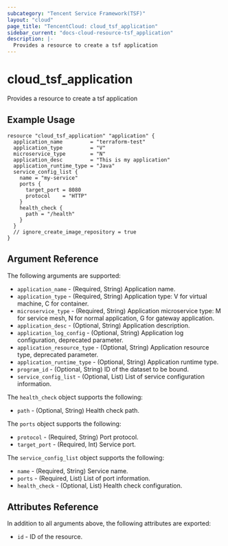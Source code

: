 ```yaml
---
subcategory: "Tencent Service Framework(TSF)"
layout: "cloud"
page_title: "TencentCloud: cloud_tsf_application"
sidebar_current: "docs-cloud-resource-tsf_application"
description: |-
  Provides a resource to create a tsf application
---
```


# cloud_tsf_application

Provides a resource to create a tsf application

## Example Usage

```hcl
resource "cloud_tsf_application" "application" {
  application_name         = "terraform-test"
  application_type         = "V"
  microservice_type        = "N"
  application_desc         = "This is my application"
  application_runtime_type = "Java"
  service_config_list {
    name = "my-service"
    ports {
      target_port = 8080
      protocol    = "HTTP"
    }
    health_check {
      path = "/health"
    }
  }
  // ignore_create_image_repository = true
}
```

## Argument Reference

The following arguments are supported:

* `application_name` - (Required, String) Application name.
* `application_type` - (Required, String) Application type: V for virtual machine, C for container.
* `microservice_type` - (Required, String) Application microservice type: M for service mesh, N for normal application, G for gateway application.
* `application_desc` - (Optional, String) Application description.
* `application_log_config` - (Optional, String) Application log configuration, deprecated parameter.
* `application_resource_type` - (Optional, String) Application resource type, deprecated parameter.
* `application_runtime_type` - (Optional, String) Application runtime type.
* `program_id` - (Optional, String) ID of the dataset to be bound.
* `service_config_list` - (Optional, List) List of service configuration information.

The `health_check` object supports the following:

* `path` - (Optional, String) Health check path.

The `ports` object supports the following:

* `protocol` - (Required, String) Port protocol.
* `target_port` - (Required, Int) Service port.

The `service_config_list` object supports the following:

* `name` - (Required, String) Service name.
* `ports` - (Required, List) List of port information.
* `health_check` - (Optional, List) Health check configuration.

## Attributes Reference

In addition to all arguments above, the following attributes are exported:

* `id` - ID of the resource.



